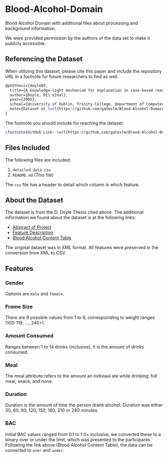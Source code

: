 # Blood-Alcohol-Domain
Blood Alcohol Domain with additional files about processing and background information. 

We were provided permission by the authors of the data set to make it publicly accessible. 

## Referencing the Dataset

When utilizing this dataset, please cite this paper and include the repository URL in a footnote for future researchers to find as well. 

```tex
@phdthesis{doyle05,
  title={A knowledge-light mechanism for explanation in case-based reasoning},
  author={Doyle, D{\'o}nal},
  year={2005},
  school={University of Dublin, Trinity College. Department of Computer Science},
  note={Dataset at \url{https://github.com/gateslm/Blood-Alcohol-Domain}. Thesis at \url{http://www.tara.tcd.ie/handle/2262/847}.}
}
```

The footnote you should include for reaching the dataset:

```tex
\footnote{GitHub Link: \url{https://github.com/gateslm/Blood-Alcohol-Domain}}
```

## Files Included

The following files are included: 
1. `detailed_data.csv`
2. `README.md` (This file)

The `csv` file has a header to detail which column is which feature. 

## About the Dataset

The dataset is from the D. Doyle Thesis cited above. The additional information we found about the dataset is at the following links:
- [Abstract of Project](https://web.archive.org/web/20010826182630/http://www.cs.tcd.ie/~doylemi/abstract.html)
- [Feature Description](https://web.archive.org/web/20010722131007fw_/http://www.maths.tcd.ie/~mdoyle/java/javahtml/form.html)
- [Blood Alcohol Content Table](https://web.archive.org/web/20010722131337fw_/http://www.maths.tcd.ie/~mdoyle/java/javahtml/table.html)

The original dataset was in XML format. All features were preserved in the conversion from XML to CSV. 

## Features

### Gender
Options are `male` and `female`. 

### Frame Size
There are 8 possible values from 1 to 8, correspoinding to weight ranges (100-119, ..., 240+). 

### Amount Consumed
Ranges between 1 to 14 drinks (inclusive). It is the amount of drinks consumed. 

### Meal
The meal attribute refers to the amount an indiviaul ate while drinking: full meal, snack, and none. 

### Duration
Duration is the amount of time the person drank alcohol. Duration was either 30, 60, 90, 120, 150, 180, 210 or 240 minutes. 

### BAC
Initial BAC values ranged from 0.1 to 1.0+ inclusive, we converted these to a binary over or under the limit, which was presented to the participants.  Following the link above (Blood Alcohol Content Table), the data can be converted to `over` and `under`. 